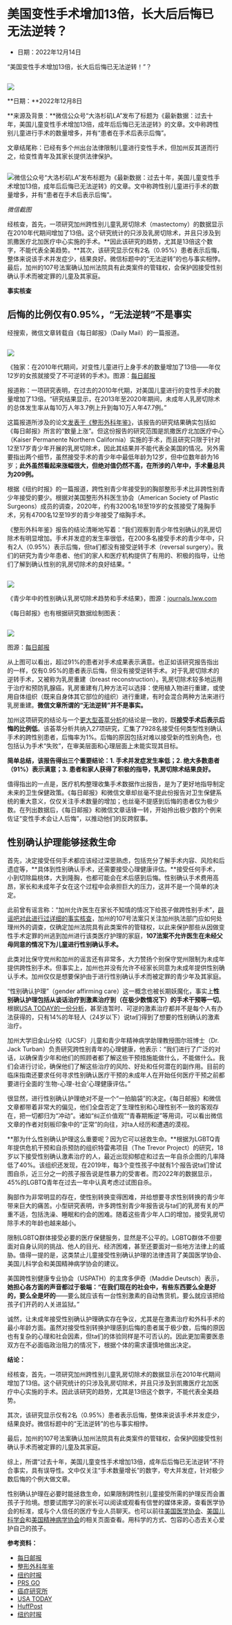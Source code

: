 # 美国变性手术增加13倍，长大后后悔已无法逆转？

- 日期：2022年12月14日

“美国变性手术增加13倍，长大后后悔已无法逆转！”？

![](data:image/gif;base64,R0lGODlhAQABAAAAACH5BAEKAAEALAAAAAABAAEAAAICTAEAOw==)

![](https://www.piyaoba.org/wp-content/uploads/2021/11/RLight.png)

**日期：**2022年12月8日

**来源及背景：**微信公众号“大洛杉矶LA”发布了标题为《最新数据：过去十年，美国儿童变性手术增加13倍，成年后后悔已无法逆转》的文章。文中称跨性别儿童进行手术的数量增多，并有“患者在手术后表示后悔”。

文章结尾称：已经有多个州出台法律限制儿童进行变性手术，但加州反其道而行之，给变性青年及其家长提供法律保护。

![微信公众号“大洛杉矶LA”发布标题为《最新数据：过去十年，美国儿童变性手术增加13倍，成年后后悔已无法逆转》的文章。文中称跨性别儿童进行手术的数量增多，并有“患者在手术后表示后悔”。](data:image/gif;base64,R0lGODlhAQABAAAAACH5BAEKAAEALAAAAAABAAEAAAICTAEAOw==)

![微信公众号“大洛杉矶LA”发布标题为《最新数据：过去十年，美国儿童变性手术增加13倍，成年后后悔已无法逆转》的文章。文中称跨性别儿童进行手术的数量增多，并有“患者在手术后表示后悔”。](https://www.piyaoba.org/wp-content/uploads/2022/12/微信-300x108.png)

_微信截图_

经核查，首先，一项研究加州跨性别儿童乳房切除术（mastectomy）的数据显示在2010年代期间增加了13倍。这个研究统计的只涉及乳房切除术，并且只涉及到凯撒医疗北加医疗中心实施的手术。**因此该研究的趋势，尤其是13倍这个数字，不能代表全美趋势。**其次，该研究显示仅有2名（0.95%）患者表示后悔，整体来说该手术并发症少，结果良好。微信标题中的“无法逆转”的也与事实相悖。最后，加州的107号法案确认加州法院具有此类案件的管辖权，会保护因接受性别确认手术而被定罪的儿童及其家庭。

**事实核查**

## 后悔的比例仅有0.95%，“无法逆转”不是事实

经搜索，微信文章转载自《每日邮报》（Daily Mail）的一篇报道。

![](data:image/gif;base64,R0lGODlhAQABAAAAACH5BAEKAAEALAAAAAABAAEAAAICTAEAOw==)

![](https://www.piyaoba.org/wp-content/uploads/2022/12/每日邮报.png)

《独家：在2010年代期间，对变性儿童进行上身手术的数量增加了13倍——年仅12岁的女孩就接受了不可逆转的手术》。图源：[每日邮报](https://www.dailymail.co.uk/health/article-11392117/Trans-child-surgery-risen-13-TIMES-decade-hospitals.html)

报道称：一项研究表明，在过去的2010年代期，对美国儿童进行的变性手术的数量增加了13倍。“研究结果显示，在2013年至2020年期间，未成年人乳房切除术的总体发生率从每10万人年3.7例上升到每10万人年47.7例。”

这篇报道所涉及的论文[发表于《整形外科年鉴》](https://journals.lww.com/annalsplasticsurgery/Abstract/2022/05004/Gender_Affirming_Mastectomy_Trends_and_Surgical.4.aspx)，该报告的研究结果确实包括如《每日邮报》所言的“数量上涨”。但这份报告的研究范围是凯撒医疗北加医疗中心（Kaiser Permanente Northern California）实施的手术，而且研究只限于针对12至17岁青少年开展的乳房切除术，因此其结果并不能代表全美国的情况。另外需要指出两个细节，虽然接受手术的青少年中最低年龄为12岁，但中位数年龄为16岁；**此外虽然看起来涨幅很大，但绝对值仍然不高，在所涉的八年中，手术量总共为209例。**

根据《纽约时报》的一篇报道，跨性别青少年接受到的胸部整形手术比非跨性别青少年接受的要少。根据对美国整形外科医生协会（American Society of Plastic Surgeons）成员的调查，2020年，约有3200名18至19岁的女孩接受了隆胸手术，另有4700名12至19岁的青少年接受了缩胸手术。

《整形外科年鉴》报告的结论清晰地写着：“我们观察到青少年性别确认的乳房切除术有明显增加。手术并发症的发生率很低，在200多名接受手术的青少年中，只有2人（0.95%）表示后悔，但ta们都没有接受逆转手术（reversal surgery）。我们的研究为青少年患者、他们的家人和医疗机构提供了有用的、积极的指导，让他们了解到确认性别的乳房切除术的良好结果。“

![](data:image/gif;base64,R0lGODlhAQABAAAAACH5BAEKAAEALAAAAAABAAEAAAICTAEAOw==)

![](https://www.piyaoba.org/wp-content/uploads/2022/12/结果.png)

《青少年中的性别确认乳房切除术趋势和手术结果》，图源：[journals.lww.com](https://journals.lww.com/annalsplasticsurgery/Abstract/2022/05004/Gender_Affirming_Mastectomy_Trends_and_Surgical.4.aspx)

《每日邮报》也有根据研究数据绘制图表：

![](data:image/gif;base64,R0lGODlhAQABAAAAACH5BAEKAAEALAAAAAABAAEAAAICTAEAOw==)

![](https://www.piyaoba.org/wp-content/uploads/2022/12/数据图.png)

图源：[每日邮报](https://www.dailymail.co.uk/health/article-11392117/Trans-child-surgery-risen-13-TIMES-decade-hospitals.html)

从上图可以看出，超过91%的患者对手术成果表示满意。也正如该研究报告指出的一样，仅有0.95%的患者表示后悔，但没有接受逆转手术。对于乳房切除术的逆转手术，又被称为乳房重建（breast reconstruction）。乳房切除术较多地运用于治疗和预防乳腺癌，乳房重建有几种方法可以选择：使用植入物进行重建，或使用自体组织（既来自身体其它部位的组织）进行重建，有时会混合两种方法来进行乳房重建。**微信文章所谓的“无法逆转”并不是事实。**

加州这项研究的结论与一个[更大型荟萃分析](https://journals.lww.com/prsgo/fulltext/2021/03000/regret_after_gender_affirmation_surgery__a.22.aspx)的结论是一致的，既**接受手术后表示后悔的比例低**。该荟萃分析共纳入27项研究，汇集了7928名接受任何类型性别确认手术的跨性别患者，后悔率为1%。后悔的原因包括对难以接受新的性别角色，也包括认为手术“失败”，在审美层面和心理层面上未能实现其目标。

**简单总结，该报告得出三个重要结论：1. 手术并发症发生率低；2. 绝大多数患者（91%）表示满意；3. 患者和家人获得了积极的指导，乳房切除术结果良好。**

值得指出的一点是，医疗机构整理收集手术数据作出报告，是为了更好地指导制定未来的卫生保健政策。《每日邮报》和微信文章却丝毫不提此份报告对卫生保健系统的重大意义，仅仅关注手术数量的增加；也丝毫不提感到后悔的患者仅为极少数。在列出数据后，《每日邮报》和微信文章话锋一转，开始拎出极少数的个例来佐证“变性手术会让人后悔”，以推动他们的反跨叙事。

## 性别确认护理能够拯救生命

首先，决定接受任何手术都应该经过深思熟虑，包括充分了解手术内容、风险和后遗症等，**具体到性别确认手术，还需要接受心理健康评估。**接受任何手术，小到切除扁桃体，大到隆胸，也都可能会在术后感到后悔。性别确认手术费用高昂，家长和未成年子女在这个过程中会承担巨大的压力，这并不是一个简单的决定。

此前曾有谣言称：“加州允许医生在家长不知情的情况下给孩子做跨性别手术”，[辟谣吧对此进行过详细的事实核查](https://www.piyaoba.org/gender-affirming-california/)，加州的107号法案只关注加州执法部门应如何处理州外的调查，仅确定加州法院具有此类案件的管辖权，以此来保护那些从因做变性手术定罪的州逃到加州进行该类医疗护理的家庭，**107法案不允许医生在未经父母同意的情况下为儿童进行性别确认手术。**

此类对比保守党州和加州的谣言还有非常多，大力赞扬个别保守党州限制为未成年提供跨性别手术。但事实上，加州也并没有允许不经家长同意为未成年提供性别确认手术。加州仅仅是想要保护由于进行性别确认手术而被定罪的青少年及其家庭。

“性别确认护理”（gender affirming care）这一概念也被长期妖魔化，事实上**性别确认护理包括从谈话治疗到激素治疗到（在极少数情况下）的手术干预等一切**。根据[USA TODAY的一份分析](https://www.usatoday.com/story/life/health-wellness/2022/10/20/transgender-nonbinary-gender-affirming-health-care/10496028002/)，甚至连暂时、可逆的激素治疗都并不是每个人有办法获得的，只有14%的年轻人（24岁以下）说ta们得到了想要的性别确认的激素治疗。

加州大学旧金山分校（UCSF）儿童和青少年精神病学助理教授图尔班博士（Dr. Jack Turban）负责研究跨性别青年的心理健康，他表示：“我们进行了广泛的对话，以确保青少年和他们的照顾者都了解这些干预措施能做什么，不能做什么。我们会进行讨论，确保他们了解这些治疗的风险、好处和任何潜在的副作用。目前的临床指南还要求任何寻求性别确认医疗干预的未成年人在开始任何医疗干预之前都要进行全面的’生物-心理-社会’心理健康评估。”

很显然，进行性别确认护理绝对不是一个“一拍脑袋”的决定。《每日邮报》和微信文章都带着非常大的偏见，他们全盘否定了生理性别和心理性别不一致的客观存在，把一切都归为“冲动”。诸如“纠正价值观”“青春期叛逆”等用词，可以看出微信文章的作者对刻板印象中的“正常”的向往，对ta人经历和遭遇的漠视。

**那为什么性别确认护理这么重要呢？因为它可以拯救生命。**根据为LGBTQ青年提供危机干预和自杀预防的组织特雷弗项目（The Trevor Project）的研究，18岁以下接受性别确认激素治疗的人，最近出现抑郁症和过去一年自杀企图的几率降低了40%。该组织还发现，在2019年，每3个变性孩子中就有1个报告说ta们曾试图自杀，近三分之一的孩子报告说是性暴力的受害者。而2022年的数据显示，45%的LGBTQ青年在过去一年中认真考虑过试图自杀。

胸部作为非常明显的存在，使性别转换变得困难，并给想要寻求性别转换的青少年带来巨大的痛苦。小型研究表明，许多跨性别青少年报告说与ta们的乳房有关的严重不适，包括洗澡、睡眠和约会的困难。随着这些青少年人口的增加，接受乳房切除手术的年龄也越来越小。

限制LGBTQ群体接受必要的医疗保健服务，显然是不公平的。LGBTQ群体不但要面对自身认同的挑战、他人的目光、经济困难，甚至还要面对一些地方法律上的威胁。值得一提的是，这类禁止儿童接受性别确认护理的法律违背了美国医学协会、美国儿科学会和美国精神病学协会的建议。

美国跨性别健康专业协会（USPATH）的主席多伊奇（Maddie Deutsch）表示，**她担心各方面的声音都过于极端：“在我们现在的社会中，有些东西要么全是好的，要么全是坏的**——要么就应该有一台性别激素的自动售货机，要么就应该把给孩子们开药的人关进监狱。”

诚然，让未成年接受性别确认护理确实存在争议，尤其是在激素治疗和外科手术的最小年龄方面。虽然对接受性别转换护理感到后悔的患者属于极少数，后悔的原因也有复杂的心理和社会因素，但ta们的体验同样是不可否认的。因此更加需要医患双方在不必面临政治阻力的情况下，根据个体的需求谨慎地做出决定。

**结论：**

经核查，首先，一项研究加州跨性别儿童乳房切除术的数据显示在2010年代期间增加了13倍。这个研究统计的只涉及乳房切除术，并且只涉及到凯撒医疗北加医疗中心实施的手术。因此该研究的趋势，尤其是13倍这个数字，不能代表全美趋势。

其次，该研究显示仅有2名（0.95%）患者表示后悔，整体来说该手术并发症少，结果良好。微信标题中的“无法逆转”的也与事实相悖。

最后，加州的107号法案确认加州法院具有此类案件的管辖权，会保护因接受性别确认手术而被定罪的儿童及其家庭。

综上，所谓“过去十年，美国儿童变性手术增加13倍，成年后后悔已无法逆转”不符合事实，具有误导性。文中仅关注“手术数量增长”的数字，夸大并发症，针对极少数后悔的个例大做文章。

性别确认护理在必要时能拯救生命，如果限制跨性别儿童接受所需的护理反而会置孩子于险境。想要试图学习的家长可以阅读或观看有信誉的媒体来源，查看医学协会的标准，或与个人信任的医疗专业人员聊天。也可以前往[美国医学协会](https://www.ama-assn.org/delivering-care/population-care/advocating-lgbtq-community)、[美国儿科学会](https://www.aap.org/en/news-room/aap-voices/why-we-stand-up-for-transgender-children-and-teens/)和[美国精神病学协会](https://www.psychiatry.org/psychiatrists/diversity/education/transgender-and-gender-nonconforming-patients)的相关页面查看。用科学的方式、包容的心态去关心爱护自己的孩子。

**参考资料：**

- [每日邮报](https://www.dailymail.co.uk/health/article-11392117/Trans-child-surgery-risen-13-TIMES-decade-hospitals.html)
- [整形外科年鉴](https://journals.lww.com/annalsplasticsurgery/Abstract/2022/05004/Gender_Affirming_Mastectomy_Trends_and_Surgical.4.aspx)
- [纽约时报](https://www.nytimes.com/2022/09/26/health/top-surgery-transgender-teenagers.html)
- [PRS GO](https://journals.lww.com/prsgo/fulltext/2021/03000/regret_after_gender_affirmation_surgery__a.22.aspx)
- [癌症研究所](https://www.cancer.gov/types/breast/reconstruction-fact-sheet)
- [USA TODAY](https://www.usatoday.com/story/life/health-wellness/2022/10/20/transgender-nonbinary-gender-affirming-health-care/10496028002/)
- [HuffPost](https://www.huffpost.com/entry/transgender-children-fighting-for-their-lives-state-legislation_n_607881e3e4b0293a7ee00ff8)
- [纽约时报](https://www.nytimes.com/2022/06/15/magazine/gender-therapy.html)